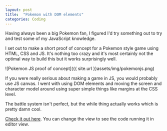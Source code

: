 ```yaml
---
layout: post
title:  "Pokemon with DOM elements"
categories: Coding
---
```

Having always been a big Pokemon fan, I figured I'd try something out to try and test some of my JavaScript knowledge.

I set out to make a short proof of concept for a Pokemon style game using HTML, CSS and JS. It's nothing too crazy and it's most certainly not the optimal way to build this but it works surprisingly well.

![Pokemon JS proof of concept]({{ site.url }}assets/img/pokemonjs.png)

If you were really serious about making a game in JS, you would probably use JS canvas. I went with using DOM elements and moving the screen and character model around using super simple things like margins at the CSS level.

The battle system isn't perfect, but the while thing actually works which is pretty damn cool.

[Check it out here](http://codepen.io/mildrenben/full/EPGBNb/). You can change the view to see the code running it in editor view.
